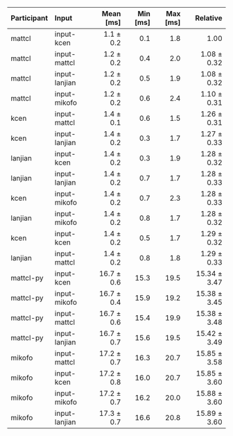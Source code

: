 | Participant | Input | Mean [ms] | Min [ms] | Max [ms] | Relative |
|:---|:---|---:|---:|---:|---:|
| mattcl | input-kcen | 1.1 ± 0.2 | 0.1 | 1.8 | 1.00 |
| mattcl | input-mattcl | 1.2 ± 0.2 | 0.4 | 2.0 | 1.08 ± 0.32 |
| mattcl | input-lanjian | 1.2 ± 0.2 | 0.5 | 1.9 | 1.08 ± 0.32 |
| mattcl | input-mikofo | 1.2 ± 0.2 | 0.6 | 2.4 | 1.10 ± 0.31 |
| kcen | input-mattcl | 1.4 ± 0.1 | 0.6 | 1.5 | 1.26 ± 0.31 |
| kcen | input-lanjian | 1.4 ± 0.2 | 0.3 | 1.7 | 1.27 ± 0.33 |
| lanjian | input-kcen | 1.4 ± 0.2 | 0.3 | 1.9 | 1.28 ± 0.32 |
| lanjian | input-lanjian | 1.4 ± 0.2 | 0.7 | 1.7 | 1.28 ± 0.33 |
| kcen | input-mikofo | 1.4 ± 0.2 | 0.7 | 2.3 | 1.28 ± 0.33 |
| lanjian | input-mikofo | 1.4 ± 0.2 | 0.8 | 1.7 | 1.28 ± 0.32 |
| kcen | input-kcen | 1.4 ± 0.2 | 0.5 | 1.7 | 1.29 ± 0.32 |
| lanjian | input-mattcl | 1.4 ± 0.2 | 0.8 | 1.8 | 1.29 ± 0.33 |
| mattcl-py | input-kcen | 16.7 ± 0.6 | 15.3 | 19.5 | 15.34 ± 3.47 |
| mattcl-py | input-mikofo | 16.7 ± 0.4 | 15.9 | 19.2 | 15.38 ± 3.45 |
| mattcl-py | input-mattcl | 16.7 ± 0.6 | 15.4 | 19.9 | 15.38 ± 3.48 |
| mattcl-py | input-lanjian | 16.7 ± 0.7 | 15.6 | 19.5 | 15.42 ± 3.49 |
| mikofo | input-mattcl | 17.2 ± 0.7 | 16.3 | 20.7 | 15.85 ± 3.58 |
| mikofo | input-kcen | 17.2 ± 0.8 | 16.0 | 20.7 | 15.85 ± 3.60 |
| mikofo | input-mikofo | 17.2 ± 0.7 | 16.2 | 20.0 | 15.88 ± 3.60 |
| mikofo | input-lanjian | 17.3 ± 0.7 | 16.6 | 20.8 | 15.89 ± 3.60 |
